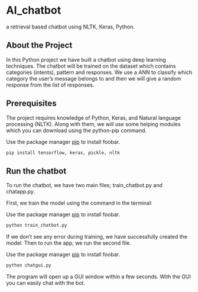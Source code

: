 # AI_chatbot

a retrieval based chatbot using NLTK, Keras, Python.

## About the Project
In this Python project  we have  built a chatbot using deep learning techniques. 
The chatbot will be trained on the dataset which contains categories (intents), pattern and responses. 
We use a ANN to classify which category the user’s message belongs to and then we will give a random response from the list of responses.

## Prerequisites
The project requires knowledge of Python, Keras, and Natural language processing (NLTK). 
Along with them, we will use some helping modules which you can download using the python-pip command.

Use the package manager [pip](https://pip.pypa.io/en/stable/) to install foobar.

```bash
pip install tensorflow, keras, pickle, nltk
```
## Run the chatbot

To run the chatbot, we have two main files; train_chatbot.py and chatapp.py.

First, we train the model using the command in the terminal:

Use the package manager [pip](https://pip.pypa.io/en/stable/) to install foobar.

```bash
python train_chatbot.py
```
If we don’t see any error during training, we have successfully created the model. Then to run the app, we run the second file.

Use the package manager [pip](https://pip.pypa.io/en/stable/) to install foobar.

```bash
python chatgui.py
```
The program will open up a GUI window within a few seconds. With the GUI you can easily chat with the bot.
